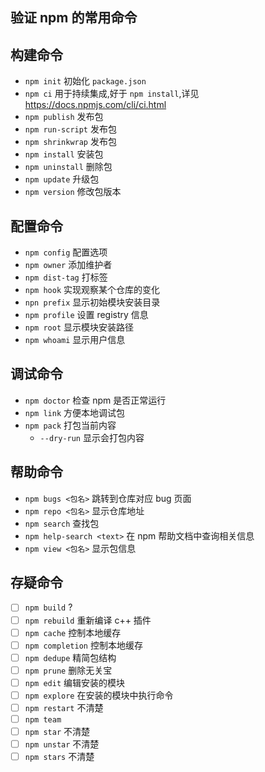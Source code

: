 ## 验证 npm 的常用命令


## 构建命令
* `npm init` 初始化 `package.json`
* `npm ci` 用于持续集成,好于 `npm install`,详见 <https://docs.npmjs.com/cli/ci.html>
* `npm publish` 发布包
* `npm run-script` 发布包
* `npm shrinkwrap` 发布包
* `npm install` 安装包
* `npm uninstall` 删除包
* `npm update` 升级包
* `npm version` 修改包版本

## 配置命令
* `npm config` 配置选项
* `npm owner` 添加维护者
* `npm dist-tag` 打标签
* `npm hook` 实现观察某个仓库的变化
* `npn prefix` 显示初始模块安装目录
* `npm profile` 设置 registry 信息
* `npm root` 显示模块安装路径
* `npm whoami` 显示用户信息

## 调试命令
* `npm doctor` 检查 npm 是否正常运行
* `npm link` 方便本地调试包
* `npm pack` 打包当前内容
  * `--dry-run`  显示会打包内容


## 帮助命令
* `npm bugs <包名>` 跳转到仓库对应 bug 页面
* `npm repo <包名>` 显示仓库地址
* `npm search` 查找包
* `npm help-search <text>` 在 npm 帮助文档中查询相关信息
* `npm view <包名>` 显示包信息


## 存疑命令
*  [ ] `npm build` ?
*  [ ] `npm rebuild` 重新编译 c++ 插件
*  [ ] `npm cache` 控制本地缓存
*  [ ] `npm completion` 控制本地缓存
*  [ ] `npm dedupe` 精简包结构
*  [ ] `npm prune` 删除无关宝
*  [ ] `npm edit` 编辑安装的模块
*  [ ] `npm explore` 在安装的模块中执行命令
*  [ ] `npm restart` 不清楚
*  [ ] `npm team` 
*  [ ] `npm star` 不清楚
*  [ ] `npm unstar` 不清楚
*  [ ] `npm stars` 不清楚